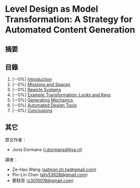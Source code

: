 # Level Design as Model Transformation: A Strategy for Automated Content Generation

## 摘要


## 目錄

1. [--0%] [Introduction](chapter1.md)
2. [--0%] [Missions and Spaces](chapter2.md)
3. [--0%] [Rewirte Systems](chapter3.md)
4. [--0%] [Example Transformation: Locks and Keys](chapter4.md)
5. [--0%] [Generating Mechanics](chapter5.md)
6. [--0%] [Automated Design Tools](chapter6.md)
7. [--0%] [Conclusions](chapter7.md)

## 其它

原文作者：
  * Joris Dormans ([j.dormans@hva.nl](j.dormans@hva.nl))

譯者： 
  * Ze-Hao Wang ([salmon.zh.tw@gmail.com](salmon.zh.tw@gmail.com))
  * Pin-Lin Chen ([ally53628@gmail.com](ally53628@gmail.com))
  * 鄭鈺哲 ([z3010019@gmail.com](z3010019@gmail.com))
